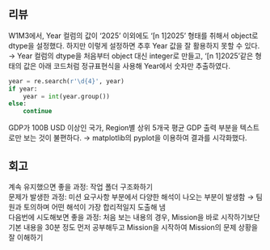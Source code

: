 ## 리뷰  
W1M3에서, Year 컬럼의 값이 ‘2025’ 이외에도 ‘[n 1]2025’ 형태를 취해서 object로 dtype을 설정했다. 하지만 이렇게 설정하면 추후 Year 값을 잘 활용하지 못할 수 있다. → Year 컬럼의 dtype을 처음부터 object 대신 integer로 만들고, ‘[n 1]2025’같은 형태의 값은 아래 코드처럼 정규표현식을 사용해 Year에서 숫자만 추출하였다.
```python
year = re.search(r'\d{4}', year)
if year:
    year = int(year.group())
else:
    continue
```  
GDP가 100B USD 이상인 국가, Region별 상위 5개국 평균 GDP 출력 부분을 텍스트로만 보는 것이 불편하다. → matplotlib의 pyplot을 이용하여 결과를 시각화했다.

## 회고
계속 유지했으면 좋을 과정: 작업 폴더 구조화하기  
문제가 발생한 과정: 미션 요구사항 부분에서 다양한 해석이 나오는 부분이 발생함 → 팀원과 토의하며 어떤 해석이 가장 합리적일지 도출해 냄  
다음번에 시도해보면 좋을 과정: 처음 보는 내용의 경우, Mission을 바로 시작하기보단 기본 내용을 30분 정도 먼저 공부해두고 Mission을 시작하여 Mission의 문제 상황을 잘 이해하기  
